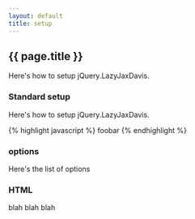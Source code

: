 ```yaml
---
layout: default
title: setup
---
```


## {{ page.title }}

Here's how to setup jQuery.LazyJaxDavis.

### Standard setup

Here's how to setup jQuery.LazyJaxDavis.

{% highlight javascript %}
foobar
{% endhighlight %}

### options

Here's the list of options

### HTML

blah blah blah

